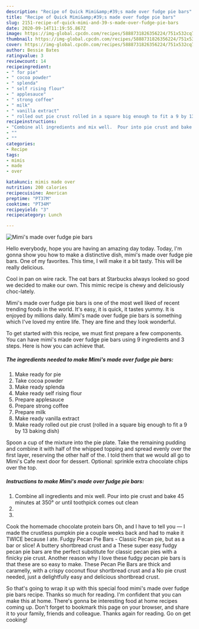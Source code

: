 ```yaml
---
description: "Recipe of Quick Mimi&amp;#39;s made over fudge pie bars"
title: "Recipe of Quick Mimi&amp;#39;s made over fudge pie bars"
slug: 2151-recipe-of-quick-mimi-and-39-s-made-over-fudge-pie-bars
date: 2020-09-14T11:19:55.867Z
image: https://img-global.cpcdn.com/recipes/5888731826356224/751x532cq70/mimis-made-over-fudge-pie-bars-recipe-main-photo.jpg
thumbnail: https://img-global.cpcdn.com/recipes/5888731826356224/751x532cq70/mimis-made-over-fudge-pie-bars-recipe-main-photo.jpg
cover: https://img-global.cpcdn.com/recipes/5888731826356224/751x532cq70/mimis-made-over-fudge-pie-bars-recipe-main-photo.jpg
author: Bessie Bates
ratingvalue: 3
reviewcount: 14
recipeingredient:
- " for pie"
- " cocoa powder"
- " splenda"
- " self rising flour"
- " applesauce"
- " strong coffee"
- " milk"
- " vanilla extract"
- " rolled out pie crust rolled in a square big enough to fit a 9 by 13 baking dish"
recipeinstructions:
- "Combine all ingredients and mix well.  Pour into pie crust and bake 45 minutes at 350° or until toothpick comes out clean"
- ""
- ""
categories:
- Recipe
tags:
- mimis
- made
- over

katakunci: mimis made over 
nutrition: 200 calories
recipecuisine: American
preptime: "PT37M"
cooktime: "PT34M"
recipeyield: "3"
recipecategory: Lunch

---
```



![Mimi&#39;s made over fudge pie bars](https://img-global.cpcdn.com/recipes/5888731826356224/751x532cq70/mimis-made-over-fudge-pie-bars-recipe-main-photo.jpg)

Hello everybody, hope you are having an amazing day today. Today, I'm gonna show you how to make a distinctive dish, mimi&#39;s made over fudge pie bars. One of my favorites. This time, I will make it a bit tasty. This will be really delicious.

Cool in pan on wire rack. The oat bars at Starbucks always looked so good we decided to make our own. This mimic recipe is chewy and deliciously choc-lately.

Mimi&#39;s made over fudge pie bars is one of the most well liked of recent trending foods in the world. It's easy, it is quick, it tastes yummy. It is enjoyed by millions daily. Mimi&#39;s made over fudge pie bars is something which I've loved my entire life. They are fine and they look wonderful.


To get started with this recipe, we must first prepare a few components. You can have mimi&#39;s made over fudge pie bars using 9 ingredients and 3 steps. Here is how you can achieve that.

<!--inarticleads1-->

##### The ingredients needed to make Mimi&#39;s made over fudge pie bars:

1. Make ready  for pie
1. Take  cocoa powder
1. Make ready  splenda
1. Make ready  self rising flour
1. Prepare  applesauce
1. Prepare  strong coffee
1. Prepare  milk
1. Make ready  vanilla extract
1. Make ready  rolled out pie crust (rolled in a square big enough to fit a 9 by 13 baking dish)


Spoon a cup of the mixture into the pie plate. Take the remaining pudding and combine it with half of the whipped topping and spread evenly over the first layer, reserving the other half of the. I told them that we would all go to Mimi&#39;s Cafe next door for dessert. Optional: sprinkle extra chocolate chips over the top. 

<!--inarticleads2-->

##### Instructions to make Mimi&#39;s made over fudge pie bars:

1. Combine all ingredients and mix well.  Pour into pie crust and bake 45 minutes at 350° or until toothpick comes out clean
1. 
1. 


Cook the homemade chocolate protein bars Oh, and I have to tell you — I made the crustless pumpkin pie a couple weeks back and had to make it TWICE because I ate. Fudgy Pecan Pie Bars - Classic Pecan pie, but as a bar or slice! A buttery shortbread crust and a These super easy fudgy pecan pie bars are the perfect substitute for classic pecan pies with a finicky pie crust. Another reason why I love these fudgy pecan pie bars is that these are so easy to make. These Pecan Pie Bars are thick and caramelly, with a crispy coconut flour shortbread crust and a No pie crust needed, just a delightfully easy and delicious shortbread crust. 

So that's going to wrap it up with this special food mimi&#39;s made over fudge pie bars recipe. Thanks so much for reading. I'm confident that you can make this at home. There's gonna be interesting food at home recipes coming up. Don't forget to bookmark this page on your browser, and share it to your family, friends and colleague. Thanks again for reading. Go on get cooking!
